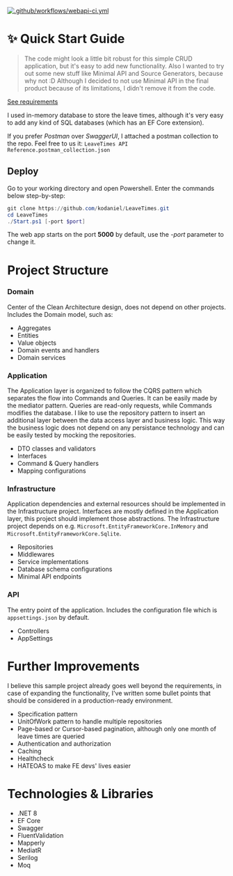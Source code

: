 ﻿[![.github/workflows/webapi-ci.yml](https://github.com/kodaniel/LeaveTimes/actions/workflows/webapi-ci.yml/badge.svg?branch=master)](https://github.com/kodaniel/LeaveTimes/actions/workflows/webapi-ci.yml)

# ✨ Quick Start Guide
> The code might look a little bit robust for this simple CRUD application, but it's easy to add new functionality.
Also I wanted to try out some new stuff like Minimal API and Source Generators, because why not :D 
Although I decided to not use Minimal API in the final product because of its limitations, I didn't remove it from the code.

[See requirements](Requirements.md)

I used in-memory database to store the leave times, although it's very easy to add any kind of SQL databases (which has an EF Core extension).

If you prefer *Postman* over *SwaggerUI*, I attached a postman collection to the repo. Feel free to us it:
`LeaveTimes API Reference.postman_collection.json`

## Deploy
Go to your working directory and open Powershell. Enter the commands below step-by-step:

```powershell
git clone https://github.com/kodaniel/LeaveTimes.git
cd LeaveTimes
./Start.ps1 [-port $port]
```

The web app starts on the port **5000** by default, use the *-port* parameter to change it.

# Project Structure
### Domain
Center of the Clean Architecture design, does not depend on other projects. Includes the Domain model, such as: 
- Aggregates
- Entities
- Value objects
- Domain events and handlers
- Domain services

### Application
The Application layer is organized to follow the CQRS pattern which separates the flow into Commands and Queries. 
It can be easily made by the mediator pattern. Queries are read-only requests, while Commands modifies the database.
I like to use the repository pattern to insert an additional layer between the data access layer and business logic.
This way the business logic does not depend on any persistance technology and can be easily tested by mocking the repositories.

- DTO classes and validators
- Interfaces
- Command & Query handlers
- Mapping configurations

### Infrastructure
Application dependencies and external resources should be implemented in the Infrastructure project.
Interfaces are mostly defined in the Application layer, this project should implement those abstractions.
The Infrastructure project depends on e.g. ```Microsoft.EntityFrameworkCore.InMemory``` and ```Microsoft.EntityFrameworkCore.Sqlite```.

- Repositories
- Middlewares
- Service implementations
- Database schema configurations
- Minimal API endpoints

### API
The entry point of the application. Includes the configuration file which is ```appsettings.json``` by default.

- Controllers
- AppSettings

# Further Improvements
I believe this sample project already goes well beyond the requirements, in case of expanding the functionality,
I've written some bullet points that should be considered in a production-ready environment.

- Specification pattern
- UnitOfWork pattern to handle multiple repositories
- Page-based or Cursor-based pagination, although only one month of leave times are queried
- Authentication and authorization
- Caching
- Healthcheck
- HATEOAS to make FE devs' lives easier

# Technologies & Libraries
- .NET 8
- EF Core
- Swagger
- FluentValidation
- Mapperly
- MediatR
- Serilog
- Moq
